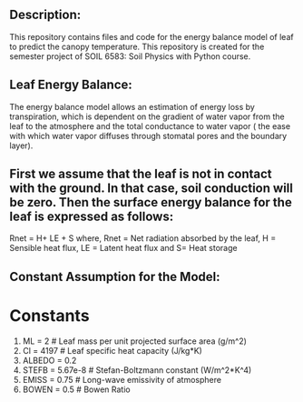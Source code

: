 ## Description: 
This repository contains files and code for the energy balance model of leaf to predict the canopy temperature. This repository is created for the semester project of SOIL 6583: Soil Physics with Python course.


## Leaf Energy Balance: 
The energy balance model allows an estimation of energy loss by transpiration, which is dependent on the gradient of water vapor from the leaf to the atmosphere and the total conductance to water vapor ( the ease with which water vapor diffuses through stomatal pores and the boundary layer).

## First we assume that the leaf is not in contact with the ground. In that case, soil conduction will be zero. Then the surface energy balance for the leaf is expressed as follows:
 Rnet = H+ LE + S 
where, Rnet = Net radiation absorbed by the leaf, H = Sensible heat flux, LE = Latent heat flux and S= Heat storage 


## Constant Assumption for the Model:

# Constants
1. ML = 2  # Leaf mass per unit projected surface area (g/m^2)
2. Cl = 4197  # Leaf specific heat capacity (J/kg*K)
3. ALBEDO = 0.2
4. STEFB = 5.67e-8  # Stefan-Boltzmann constant (W/m^2*K^4)
5. EMISS = 0.75  # Long-wave emissivity of atmosphere
6. BOWEN = 0.5  # Bowen Ratio





